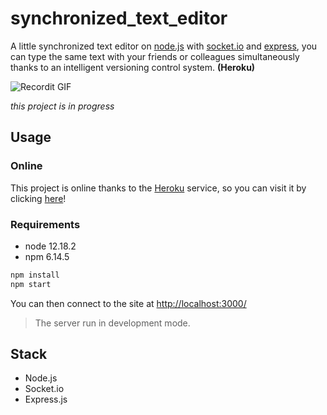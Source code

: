 # synchronized_text_editor

A little synchronized text editor on [node.js](https://nodejs.org/) with [socket.io](https://socket.io/) and [express](https://expressjs.com/), you can type the same text with your friends or colleagues simultaneously thanks to an intelligent versioning control system. __(Heroku)__

![Recordit GIF](https://i.ibb.co/jbqq88S/ezgif-com-gif-maker.gif)

*this project is in progress*

## Usage

### Online

This project is online thanks to the [Heroku](https://dashboard.heroku.com/) service, so you can visit it by clicking [here](https://limitless-dawn-53146.herokuapp.com/)!

### Requirements

- node  12.18.2
- npm   6.14.5

``` bash
npm install
npm start
```
You can then connect to the site at [http://localhost:3000/](http://localhost:3000/)

> The server run in development mode.

## Stack

- Node.js
- Socket.io
- Express.js